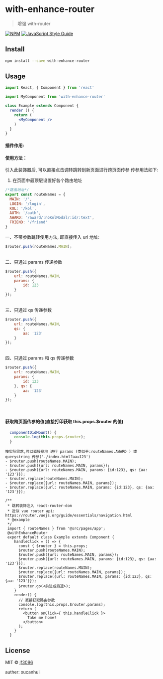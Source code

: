 # with-enhance-router

> 增强 with-router 

[![NPM](https://img.shields.io/npm/v/with-enhance-router.svg)](https://www.npmjs.com/package/with-enhance-router) [![JavaScript Style Guide](https://img.shields.io/badge/code_style-standard-brightgreen.svg)](https://standardjs.com)

## Install

```bash
npm install --save with-enhance-router
```

## Usage

```jsx
import React, { Component } from 'react'

import MyComponent from 'with-enhance-router'

class Example extends Component {
  render () {
    return (
      <MyComponent />
    )
  }
}
```
#### 插件作用:
  

#### 使用方法：
引入此装饰器后, 可以直接点击调转跳转到新页面进行跨页面传参
传参用法如下:
1. 在页面中最顶层设置好各个路由地址
```javascript
/*路由地址*/
export const routeNames = {
  MAIN: '/',
  LOGIN: '/login',
  KOL: '/kol',
  AUTH: '/auth',
  AWARD: '/award/:noKolModal/:id/:text',
  FRIEND: '/friend'
}
```

一、不带参数跳转使用方法, 即直接传入 url 地址:
```javascript
$router.push(routeNames.MAIN);  
```
<br>  
二、只通过 params 传递参数

```javascript
$router.push({
    url: routeNames.MAIN,
    params: {
        id: 123
    }
});  
```
<br> 
三、只通过 qs 传递参数  

```javascript
$router.push({
    url: routeNames.MAIN,
    qs: {
        aa: '123'
    }
});  
```
<br> 
四、只通过 params 和 qs 传递参数  

```javascript
$router.push({
    url: routeNames.MAIN,
    params: {
        id: 123
    }, qs: {
        aa: '123'
    }
}); 
```
<br> 


#### 获取跨页面传参的值(直接打印获取 this.props.$router 的值)
```javascript
  componentDidMount() {
    console.log(this.props.$router);
  }
```

```
按实际需求,可以直接穿地 进行 params (类似于:routeNames.AWARD ) 或 querystring 传参('./index.html?aa=123')
- $router.push(routeNames.MAIN);
- $router.push({url: routeNames.MAIN, params});
- $router.push({url: routeNames.MAIN, params: {id:123}, qs: {aa: '123'}});
- $router.replace(routeNames.MAIN);
- $router.replace({url: routeNames.MAIN, params});
- $router.replace({url: routeNames.MAIN, params: {id:123}, qs: {aa: '123'}});
```

```
/**
 * 跳转装饰注入 react-router-dom
 * 近似 vue router api: https://router.vuejs.org/guide/essentials/navigation.html
 * @example
 */
 import { routeNames } from '@src/pages/app';
 @withEnhanceRouter
 export default class Example extends Component {
    handleClick = () => {
      const { $router } = this.props;
      $router.push(routeNames.MAIN);
      $router.push({url: routeNames.MAIN, params});
      $router.push({url: routeNames.MAIN, params: {id:123}, qs: {aa: '123'}});
      $router.replace(routeNames.MAIN);
      $router.replace({url: routeNames.MAIN, params});
      $router.replace({url: routeNames.MAIN, params: {id:123}, qs: {aa: '123'}});
      $router.go(<前进或后退>);
    }
    render() {
      // 直接获取路由参数
      console.log(this.props.$router.params);
      return (
        <button onClick={ this.handleClick }>
          Take me home!
        </button>
      );
    }
  }
```


## License

MIT © [jf3096](https://github.com/jf3096)

auther:    xucanhui
